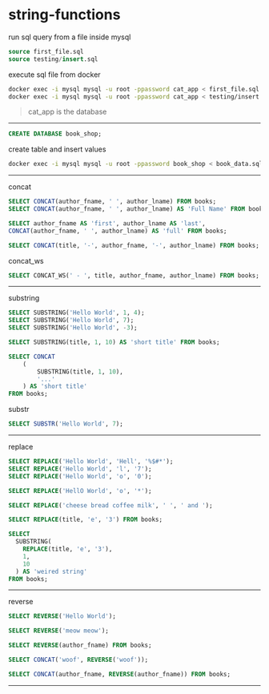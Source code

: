 # string-functions

run sql query from a file inside mysql
```sql
source first_file.sql
source testing/insert.sql
```

execute sql file from docker
```bash
docker exec -i mysql mysql -u root -ppassword cat_app < first_file.sql
docker exec -i mysql mysql -u root -ppassword cat_app < testing/insert.sql
```
> cat_app is the database 
---

```sql
CREATE DATABASE book_shop;
```

create table and insert values
```bash
docker exec -i mysql mysql -u root -ppassword book_shop < book_data.sql
```
---

concat
```sql
SELECT CONCAT(author_fname, ' ', author_lname) FROM books;
SELECT CONCAT(author_fname, ' ', author_lname) AS 'Full Name' FROM books;

SELECT author_fname AS 'first', author_lname AS 'last',
CONCAT(author_fname, ' ', author_lname) AS 'full' FROM books;

SELECT CONCAT(title, '-', author_fname, '-', author_lname) FROM books;
```

concat_ws
```sql
SELECT CONCAT_WS(' - ', title, author_fname, author_lname) FROM books;
```
---

substring
```sql
SELECT SUBSTRING('Hello World', 1, 4);
SELECT SUBSTRING('Hello World', 7);
SELECT SUBSTRING('Hello World', -3);

SELECT SUBSTRING(title, 1, 10) AS 'short title' FROM books;
```
```sql
SELECT CONCAT
    (
        SUBSTRING(title, 1, 10),
        '...'
    ) AS 'short title'
FROM books;
```

substr
```sql
SELECT SUBSTR('Hello World', 7);
```
---

replace
```sql
SELECT REPLACE('Hello World', 'Hell', '%$#*');
SELECT REPLACE('Hello World', 'l', '7');
SELECT REPLACE('Hello World', 'o', '0');

SELECT REPLACE('HellO World', 'o', '*');

SELECT REPLACE('cheese bread coffee milk', ' ', ' and ');

SELECT REPLACE(title, 'e', '3') FROM books;

SELECT 
  SUBSTRING(
    REPLACE(title, 'e', '3'),
    1,
    10
  ) AS 'weired string'
FROM books;

```
---

reverse
```sql
SELECT REVERSE('Hello World');

SELECT REVERSE('meow meow');

SELECT REVERSE(author_fname) FROM books;

SELECT CONCAT('woof', REVERSE('woof'));

SELECT CONCAT(author_fname, REVERSE(author_fname)) FROM books;
```
---
